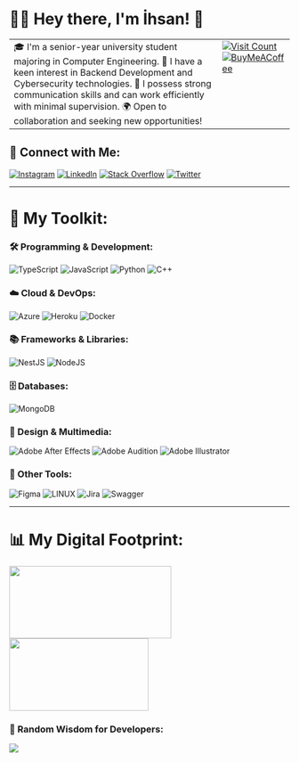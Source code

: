 # 👨‍💻 Hey there, I'm **İhsan!** 💫 

<table>
    <tr>
        <td valign="top" width="80%">
            🎓 I'm a senior-year university student majoring in Computer Engineering. 
            🚀 I have a keen interest in Backend Development and Cybersecurity technologies.
            🤝 I possess strong communication skills and can work efficiently with minimal supervision.
            🌍 Open to collaboration and seeking new opportunities!
        </td>
        <td valign="top">
            <a href="https://visitcount.itsvg.in">
                <img src="https://visitcount.itsvg.in/api?id=sleda&icon=9&color=1" alt="Visit Count">
            </a>
            <br>
            <a href="https://buymeacoffee.com/https://bmc.link/bysleda">
                <img src="https://img.shields.io/badge/Buy%20Me%20A%20Coffee-ffdd00?style=for-the-badge&logo=buy-me-a-coffee&logoColor=black" alt="BuyMeACoffee">
            </a>
        </td>
    </tr>
</table>

## 📲 Connect with Me:
[![Instagram](https://img.shields.io/badge/Instagram-%23E4405F.svg?logo=Instagram&logoColor=white)](https://instagram.com/ihsanersen) 
[![LinkedIn](https://img.shields.io/badge/LinkedIn-%230077B5.svg?logo=linkedin&logoColor=white)](https://linkedin.com/in/-root) 
[![Stack Overflow](https://img.shields.io/badge/-Stackoverflow-FE7A16?logo=stack-overflow&logoColor=white)](https://stackoverflow.com/users/13002054) 
[![Twitter](https://img.shields.io/badge/Twitter-%231DA1F2.svg?logo=Twitter&logoColor=white)](https://twitter.com/azsleda)

---

# 💼 My Toolkit:

### 🛠 Programming & Development:
![TypeScript](https://img.shields.io/badge/typescript-%23007ACC.svg?style=for-the-badge&logo=typescript&logoColor=white) ![JavaScript](https://img.shields.io/badge/javascript-%23323330.svg?style=for-the-badge&logo=javascript&logoColor=%23F7DF1E) ![Python](https://img.shields.io/badge/python-3670A0?style=for-the-badge&logo=python&logoColor=ffdd54) ![C++](https://img.shields.io/badge/c++-%2300599C.svg?style=for-the-badge&logo=c%2B%2B&logoColor=white) 

### ☁️ Cloud & DevOps:
![Azure](https://img.shields.io/badge/azure-%230072C6.svg?style=for-the-badge&logo=azure-devops&logoColor=white) ![Heroku](https://img.shields.io/badge/heroku-%23430098.svg?style=for-the-badge&logo=heroku&logoColor=white) ![Docker](https://img.shields.io/badge/docker-%230db7ed.svg?style=for-the-badge&logo=docker&logoColor=white)

### 📚 Frameworks & Libraries:
![NestJS](https://img.shields.io/badge/nestjs-%23E0234E.svg?style=for-the-badge&logo=nestjs&logoColor=white) ![NodeJS](https://img.shields.io/badge/node.js-6DA55F?style=for-the-badge&logo=node.js&logoColor=white) 

### 🗄 Databases:
![MongoDB](https://img.shields.io/badge/MongoDB-%234ea94b.svg?style=for-the-badge&logo=mongodb&logoColor=white) 

### 🎨 Design & Multimedia:
![Adobe After Effects](https://img.shields.io/badge/Adobe%20After%20Effects-9999FF.svg?style=for-the-badge&logo=Adobe%20After%20Effects&logoColor=white) ![Adobe Audition](https://img.shields.io/badge/Adobe%20Audition-9999FF.svg?style=for-the-badge&logo=Adobe%20Audition&logoColor=white) ![Adobe Illustrator](https://img.shields.io/badge/adobeillustrator-%23FF9A00.svg?style=for-the-badge&logo=adobeillustrator&logoColor=white)

### 🧰 Other Tools:
![Figma](https://img.shields.io/badge/figma-%23F24E1E.svg?style=for-the-badge&logo=figma&logoColor=white) ![LINUX](https://img.shields.io/badge/Linux-FCC624?style=for-the-badge&logo=linux&logoColor=black) ![Jira](https://img.shields.io/badge/jira-%230A0FFF.svg?style=for-the-badge&logo=jira&logoColor=white) ![Swagger](https://img.shields.io/badge/-Swagger-%23Clojure?style=for-the-badge&logo=swagger&logoColor=white)

---

# 📊 My Digital Footprint:

<p align="left">
  <img height="130em" width="291em" src="https://github-readme-streak-stats.herokuapp.com/?user=sleda&theme=dark&hide_border=true" />
  <img height="130em" width="250em" src="https://github-readme-stats.vercel.app/api/top-langs/?username=sleda&theme=dark&hide_border=true&include_all_commits=false&count_private=true&layout=compact" />
</p>

### 💬 Random Wisdom for Developers:
![](https://quotes-github-readme.vercel.app/api?type=horizontal&theme=dark)
